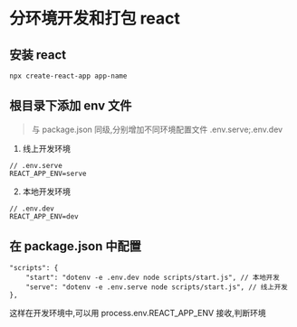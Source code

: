 
# 分环境开发和打包 react

## 安装 react

```
npx create-react-app app-name
```

## 根目录下添加 env 文件
> 与 package.json 同级,分别增加不同环境配置文件 .env.serve;.env.dev

1. 线上开发环境

```
// .env.serve
REACT_APP_ENV=serve
```

2. 本地开发环境

```
// .env.dev
REACT_APP_ENV=dev
```

## 在 package.json 中配置

```
"scripts": {
    "start": "dotenv -e .env.dev node scripts/start.js", // 本地开发
    "serve": "dotenv -e .env.serve node scripts/start.js", // 线上开发
},
```

这样在开发环境中,可以用 process.env.REACT_APP_ENV 接收,判断环境